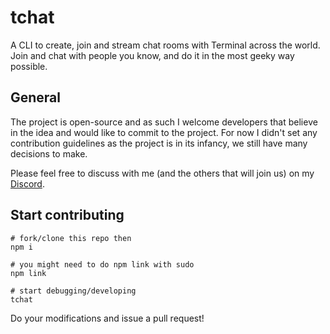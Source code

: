 
# tchat

A CLI to create, join and stream chat rooms with Terminal across the world. Join and chat with people you know, and do it in the most geeky way possible.

## General

The project is open-source and as such I welcome developers that believe in the idea and would like to commit to the project. For now I didn't set any contribution guidelines as the project is in its infancy, we still have many decisions to make.

Please feel free to discuss with me (and the others that will join us) on my [Discord](https://discord.gg/JNaBJS).

## Start contributing

```
# fork/clone this repo then
npm i

# you might need to do npm link with sudo
npm link

# start debugging/developing
tchat
```

Do your modifications and issue a pull request!

